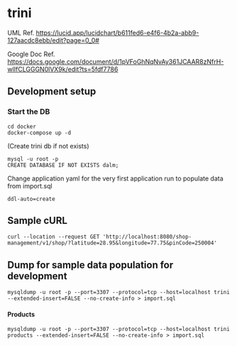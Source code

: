 # trini

UML Ref. https://lucid.app/lucidchart/b611fed6-e4f6-4b2a-abb9-127aacdc8ebb/edit?page=0_0#

Google Doc Ref. https://docs.google.com/document/d/1pVFoGhNqNvAy361JCAAR8zNfrH-wlIfCLGGGN0lVX9k/edit?ts=5fdf7786

## Development setup
### Start the DB
```
cd docker
docker-compose up -d
```
(Create trini db if not exists)
```
mysql -u root -p
CREATE DATABASE IF NOT EXISTS dalm;
```
Change application yaml for the very first application run to populate data from import.sql
```
ddl-auto=create
```

## Sample cURL
```
curl --location --request GET 'http://localhost:8080/shop-management/v1/shop/?latitude=28.95&longitude=77.75&pinCode=250004'
```
## Dump for sample data population for development
```
mysqldump -u root -p --port=3307 --protocol=tcp --host=localhost trini --extended-insert=FALSE --no-create-info > import.sql
```
#### Products
```
mysqldump -u root -p --port=3307 --protocol=tcp --host=localhost trini products --extended-insert=FALSE --no-create-info > import.sql
```